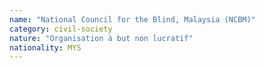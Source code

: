 ```yaml
---
name: "National Council for the Blind, Malaysia (NCBM)"
category: civil-society
nature: "Organisation à but non lucratif"
nationality: MYS
---
```

    